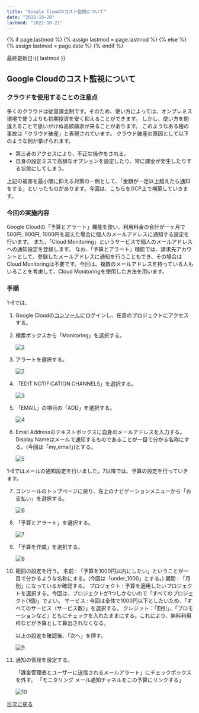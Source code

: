 ```yaml
---
title: "Google Cloudのコスト監視について"
date: "2022-10-20"
lastmod: "2022-10-21"
---
```


{% if page.lastmod %}
  {% assign lastmod = page.lastmod %}
{% else %}
  {% assign lastmod = page.date %}
{% endif %}

<span class="date">最終更新日:{{ lastmod }}</span>

## Google Cloudのコスト監視について

### クラウドを使用することの注意点
多くのクラウドは従量課金制です。そのため、使い方によっては、オンプレミス環境で使うよりも初期投資を安く抑えることができます。
しかし、使い方を間違えることで思いがけぬ高額請求が来ることがあります。
このようなある種の事故は「クラウド破産」と表現されています。
クラウド破産の原因として以下のような例が挙げられます。
- 第三者のアクセスにより、不正な操作をされる。
- 自身の設定ミスで高額なオプションを設定したり、常に課金が発生したりする状態にしてしまう。

[^1]:筆者は以前、AWSのSageMakerというサービスで一日で7000円を溶かしました。

上記の被害を最小限に抑える対策の一例として、「金額が一定以上超えたら通知をする」といったものがあります。今回は、こちらをGCP上で構築していきます。

### 今回の実施内容
Google Cloudの「予算とアラート」機能を使い、利用料金の合計が一ヶ月で500円, 900円, 1000円を超えた場合に個人のメールアドレスに通知する設定を行います。
また、「Cloud Monitoring」というサービスで個人のメールアドレスへの通知設定を登録します。
なお、「予算とアラート」機能では、請求先アカウントとして、登録したメールアドレスに通知を行うこともでき、その場合はCloud Monitoringは不要です。今回は、複数のメールアドレスを持っている人もいることを考慮して、Cloud Monitoringを使用した方法を用います。

### 手順
1-6では、

1. Google Cloudの[コンソール](https://console.cloud.google.com/)にログインし、任意のプロジェクトにアクセスする。
2. 検索ボックスから「Monitoring」を選択する。

    ![2](images/gcp_cost_monitoring1.png)
3. アラートを選択する。

    ![2](images/gcp_cost_monitoring2.png)
4. 「EDIT NOTIFICATION CHANNELS」を選択する。

    ![3](images/gcp_cost_monitoring3.png)
5. 「EMAIL」の項目の「ADD」を選択する。

    ![4](images/gcp_cost_monitoring4.png)
6.  Email Addressのテキストボックスに自身のメールアドレスを入力する。  
    Display Nameはメールで通知するものであることが一目で分かる名称にする。(今回は「my_email」)とする。

    ![5](images/gcp_cost_monitoring5.png)

1-6ではメールの通知設定を行いました。7以降では、予算の設定を行っていきます。

7. コンソールのトップページに戻り、左上のナビゲーションメニューから「お支払い」を選択する。

    ![6](images/gcp_cost_monitoring6.png)
8. 「予算とアラート」を選択する。

    ![7](images/gcp_cost_monitoring7.png)
9. 「予算を作成」を選択する。

    ![8](images/gcp_cost_monitoring8.png)
10. 範囲の設定を行う。
    名前 : 「予算を1000円以内にしたい」ということが一目で分かるような名称にする。(今回は「under_1000」とする。)
    期間 : 「月別」になっているか確認する。
    プロジェクト : 予算を適用したいプロジェクトを選択する。今回は、プロジェクトが1つしかないので「すべてのプロジェクト(1個)」でよい。
    サービス : 今回は全体で1000円以下としたいため、「すべてのサービス（サービス数）」を選択する。
    クレジット：「割引」、「プロモーションなど」ともにチェックを入れたままにする。これにより、無料利用枠などが予算として算出されなくなる。

    以上の設定を確認後、「次へ」を押す。

    ![9](images/gcp_cost_monitoring9.png)
11. 通知の管理を設定する。

    「課金管理者とユーザーに送信されるメールアラート」にチェックボックスを外す。
    「モニタリング メール通知チャネルをこの予算にリンクする」

    ![10](images/gcp_cost_monitoring10.png)

[目次に戻る](./index.md)



